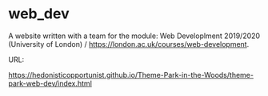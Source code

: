 # web_dev
A website written with a team for the module: Web Developlment 2019/2020 (University of London) / https://london.ac.uk/courses/web-development.

URL: 

https://hedonisticopportunist.github.io/Theme-Park-in-the-Woods/theme-park-web-dev/index.html
